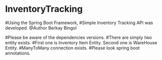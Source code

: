 # InventoryTracking
#Using the Spring Boot Framework, 
#Simple Inventory Tracking API was developed.
@Author Berkay Bingol

#Please be aware of the dependencies versions.
#There are simply two entity exists.
#First one is Inventory Item Entity. Second one is WareHouse Entity.
#ManyToMany connection exists.
#Please look spring boot annotations.
